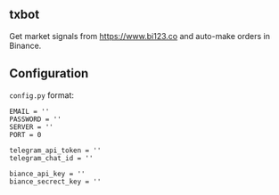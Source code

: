 
## txbot

Get market signals from https://www.bi123.co and auto-make orders in Binance.

## Configuration

`config.py` format:

```
EMAIL = ''
PASSWORD = ''
SERVER = ''
PORT = 0

telegram_api_token = ''
telegram_chat_id = ''

biance_api_key = ''
biance_secrect_key = ''
```
